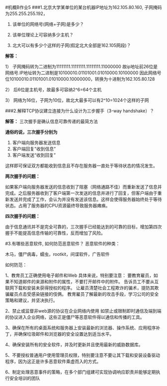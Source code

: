 #机概B作业5
###1.北京大学某单位的某台机器IP地址为162.105.80.160, 子网掩码为255.255.255.192，

1) 该单位的网络号(网络+子网)是多少？

2) 该单位理论上可容纳多少主机？

3) 北大可以有多少个这样的子网(假定北大全部是162.105网段)？

**解答：**

1） 子网掩码转为二进制为11111111.11111111.11111111.11000000
故ip地址前26位是网络号.IP地址转为二进制是10100010.01101001.01010000.10100000
因此网络号位10100010.01101001.01010000.10000000，转换为十进制为162.105.80.128

2） 后6位是主机号，故最多可容纳2^6=64个主机

3） 网络为16位，子网为10位，故北大最多可以有2^10=1024个这样的子网

###2.解释TCP协议建立连接为什么设计为三步握手（3-way handshake）？

**解答：**
三次握手是确认信息可靠传递的最简方法

**通俗的说，三次握手分别为**
  
1. 客户端向服务器发送信息
2. 客户端回复"收到信息”
3. 客户端发送“收到回复”

这样即可保证双方都能收到信息且不存在服务器一直处于等待状态的情况发生。

**两次握手的问题：**

如果客户端向服务器发送的信息收到了阻塞（网络通路不佳）而重新发送了信息并完成。之后服务器收到了客户端第一次发送的信息并进行了回复，但客户端由于重新发送并完成了工作，会认为并没有发送该信息。这样会使得服务器始终处于等待状态。占用了服务器的CPU资源最终导致服务器瘫痪。

**四次握手的问题：**

由于信息通讯并不是完全可靠的，三次握手已经能达到的可靠的目标，增加第四次握手不能提高信息传输的可靠性，反而增加了风险。

#3.有哪些恶意软件, 如何防范恶意软件？
恶意软件的种类：

木马，僵尸病毒，蠕虫，rootkit，间谍软件，广告软件

如何防范：

1、教育员工正确使用电子邮件和Web
具体来说，特别要注意：
要教育雇员，如果不知道邮件的来源和附件的属性，不要打开邮件中的附件。
告诉员工不要从互联网下载和安装未获得授权的程序。
让雇员清楚社会工程欺诈的骗术，提防其欺骗雇员点击受感染链接的伎俩。
教育雇员了解最新的攻击手段，学习公司的安全策略和建议，并坚决执行。

2、禁止或监督非web源的协议在企业网络内使用
如禁止或限制即时通信及端到端的协议进入企业网络，这些正是僵尸等恶意软件得以通信和传播的工具。

3、确保在所有的桌面系统和服务器上安装最新的浏览器、操作系统、应用程序补丁，并确保垃圾邮件和浏览器的安全设置达到适当水平。

4、确保安装所有的安全软件，并及时更新并且使用最新的威胁数据库。

5、不要授权普通用户使用管理员权限，特别要注意不要让其下载和安装设备驱动程序，因为这正是许多恶意软件乘虚而入的方式。

6、制定处理恶意事件的策略，在多个部门组建可实现协调响应职责并能够定期执行安全培训的团队
